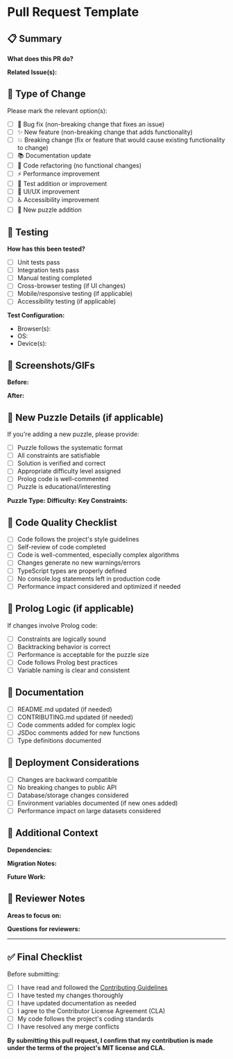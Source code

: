 # Pull Request Template

## 📋 Summary

**What does this PR do?**
<!-- Provide a brief summary of the changes in this pull request -->

**Related Issue(s):**
<!-- Link to related issue(s) using "Fixes #123" or "Closes #123" -->

## 🔄 Type of Change

Please mark the relevant option(s):

- [ ] 🐛 Bug fix (non-breaking change that fixes an issue)
- [ ] ✨ New feature (non-breaking change that adds functionality)
- [ ] 💥 Breaking change (fix or feature that would cause existing functionality to change)
- [ ] 📚 Documentation update
- [ ] 🧹 Code refactoring (no functional changes)
- [ ] ⚡ Performance improvement
- [ ] 🧪 Test addition or improvement
- [ ] 🎨 UI/UX improvement
- [ ] ♿ Accessibility improvement
- [ ] 🧩 New puzzle addition

## 🧪 Testing

**How has this been tested?**
<!-- Describe the tests you've added or run -->

- [ ] Unit tests pass
- [ ] Integration tests pass
- [ ] Manual testing completed
- [ ] Cross-browser testing (if UI changes)
- [ ] Mobile/responsive testing (if applicable)
- [ ] Accessibility testing (if applicable)

**Test Configuration:**
- Browser(s): 
- OS: 
- Device(s): 

## 📸 Screenshots/GIFs

<!-- If this is a visual change, please include before/after screenshots or GIFs -->

**Before:**
<!-- Screenshot or description of current behavior -->

**After:**
<!-- Screenshot or description of new behavior -->

## 🧩 New Puzzle Details (if applicable)

If you're adding a new puzzle, please provide:

- [ ] Puzzle follows the systematic format
- [ ] All constraints are satisfiable
- [ ] Solution is verified and correct
- [ ] Appropriate difficulty level assigned
- [ ] Prolog code is well-commented
- [ ] Puzzle is educational/interesting

**Puzzle Type:** 
**Difficulty:** 
**Key Constraints:** 

## 📝 Code Quality Checklist

- [ ] Code follows the project's style guidelines
- [ ] Self-review of code completed
- [ ] Code is well-commented, especially complex algorithms
- [ ] Changes generate no new warnings/errors
- [ ] TypeScript types are properly defined
- [ ] No console.log statements left in production code
- [ ] Performance impact considered and optimized if needed

## 🧠 Prolog Logic (if applicable)

If changes involve Prolog code:

- [ ] Constraints are logically sound
- [ ] Backtracking behavior is correct
- [ ] Performance is acceptable for the puzzle size
- [ ] Code follows Prolog best practices
- [ ] Variable naming is clear and consistent

## 📖 Documentation

- [ ] README.md updated (if needed)
- [ ] CONTRIBUTING.md updated (if needed)
- [ ] Code comments added for complex logic
- [ ] JSDoc comments added for new functions
- [ ] Type definitions documented

## 🚀 Deployment Considerations

- [ ] Changes are backward compatible
- [ ] No breaking changes to public API
- [ ] Database/storage changes considered
- [ ] Environment variables documented (if new ones added)
- [ ] Performance impact on large datasets considered

## 🔗 Additional Context

<!-- Add any additional context, research, or background information -->

**Dependencies:**
<!-- List any new dependencies or version changes -->

**Migration Notes:**
<!-- Any special steps needed for deployment or updating -->

**Future Work:**
<!-- Any follow-up work or related improvements planned -->

## 👥 Reviewer Notes

**Areas to focus on:**
<!-- Guide reviewers to specific areas that need attention -->

**Questions for reviewers:**
<!-- Any specific questions or concerns for the review team -->

---

## ✅ Final Checklist

Before submitting:

- [ ] I have read and followed the [Contributing Guidelines](../CONTRIBUTING.md)
- [ ] I have tested my changes thoroughly
- [ ] I have updated documentation as needed
- [ ] I agree to the Contributor License Agreement (CLA)
- [ ] My code follows the project's coding standards
- [ ] I have resolved any merge conflicts

**By submitting this pull request, I confirm that my contribution is made under the terms of the project's MIT license and CLA.**

